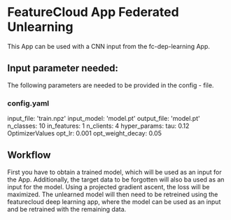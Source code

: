 # FeatureCloud App Federated Unlearning

This App can be used with a CNN input from the fc-dep-learning App.

## Input parameter needed:
The following parameters are needed to be provided in the config - file.

### config.yaml <br />
input_file: 'train.npz' 
input_model: 'model.pt' 
output_file: 'model.pt' 
n_classes: 10 
in_features: 1 
n_clients: 4 
hyper_params: 
tau: 0.12 
OptimizerValues
opt_lr: 0.001 
opt_weight_decay: 0.05 

## Workflow

First you have to obtain a trained model, which will be used as an input for the App. Additionally, the target data to be forgotten will also ba used as an input for the model. Using a projected gradient ascent, the loss will be maximized. The unlearned model will then need to be retreined using the featurecloud deep learning app, where the model can be used as an input and be retrained with the remaining data.
